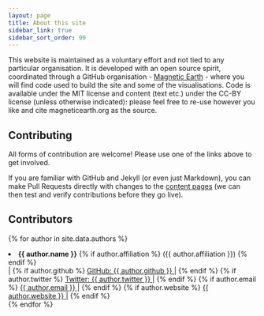 ```yaml
---
layout: page
title: About this site
sidebar_link: true
sidebar_sort_order: 99
---
```


This website is maintained as a voluntary effort and not tied to any particular organisation. It is developed with an open source spirit, coordinated through a GitHub organisation - [Magnetic Earth](https://github.com/MagneticEarth) - where you will find code used to build the site and some of the visualisations. Code is available under the MIT license and content (text etc.) under the CC-BY license (unless otherwise indicated): please feel free to re-use however you like and cite magneticearth.org as the source.

## Contributing

All forms of contribution are welcome! Please use one of the links above to get involved.

If you are familiar with GitHub and Jekyll (or even just Markdown), you can make Pull Requests directly with changes to the [content pages](https://github.com/MagneticEarth/MagneticEarth.github.io/tree/master/pages) (we can then test and verify contributions before they go live).


## Contributors

{% for author in site.data.authors %}
<li>
    <strong>{{ author.name }}</strong>
        {% if author.affiliation %}
        ({{ author.affiliation }})
        {% endif %}<br>|
        {% if author.github %}
        <a class="icon" href="https://github.com/{{ author.github }}">
        GitHub: {{ author.github }}
        </a>|
        {% endif %}
        {% if author.twitter %}
        <a class="icon" href="https://twitter.com/{{ author.twitter }}">
        Twitter: {{ author.twitter }}
        </a>|
        {% endif %}
        {% if author.email %}
        <a class="icon" href="mailto:{{ author.email }}">
        {{ author.email }}
        </a>|
        {% endif %}
        {% if author.website %}
        <a class="icon" href="{{ author.website }}">
        {{ author.website }}
        </a>|
        {% endif %}
</li>
{% endfor %}

